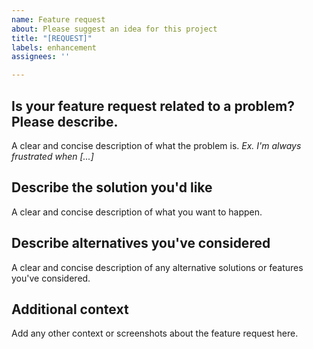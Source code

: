 ```yaml
---
name: Feature request
about: Please suggest an idea for this project
title: "[REQUEST]"
labels: enhancement
assignees: ''

---
```


## Is your feature request related to a problem? Please describe.
A clear and concise description of what the problem is. 
*Ex. I'm always frustrated when [...]*

## Describe the solution you'd like
A clear and concise description of what you want to happen.

## Describe alternatives you've considered
A clear and concise description of any alternative solutions or features you've considered.

## Additional context
Add any other context or screenshots about the feature request here.
